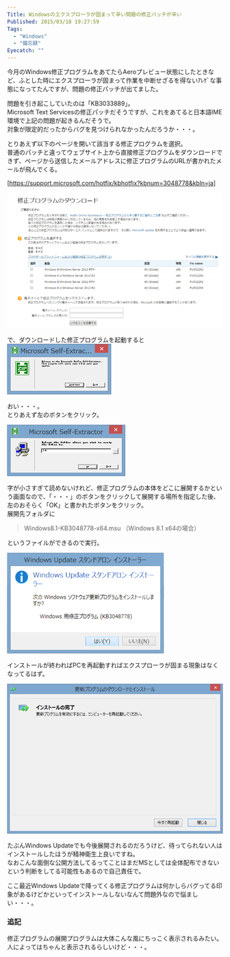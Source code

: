 ```yaml
---
Title: Windowsのエクスプローラが固まって辛い問題の修正パッチが辛い
Published: 2015/03/18 19:27:59
Tags:
  - "Windows"
  - "備忘録"
Eyecatch: ""
---
```

今月のWindows修正プログラムをあてたらAeroプレビュー状態にしたときなど、ふとした時にエクスプローラが固まって作業を中断せざるを得ないｱﾚｹﾞな事態になってたんですが、問題の修正パッチが出てました。  

<?# OEmbed "http://www.forest.impress.co.jp/docs/news/20150318_693380.html" /?>



問題を引き起こしていたのは「KB3033889」。  
Microsoft Text Servicesの修正パッチだそうですが、これをあてると日本語IME環境で上記の問題が起きるんだそうで。  
対象が限定的だったからバグを見つけられなかったんだろうか・・・。  

とりあえず以下のページを開いて該当する修正プログラムを選択。  
普通のパッチと違ってウェブサイト上から直接修正プログラムをダウンロードできず、ページから送信したメールアドレスに修正プログラムのURLが書かれたメールが飛んでくる。  


[https://support.microsoft.com/hotfix/kbhotfix?kbnum=3048778&kbln=ja]


![](20150318192014.png) 

で、ダウンロードした修正プログラムを起動すると  
![](20150318192047.png) 

おい・・・。  
とりあえず左のボタンをクリック。  

![](20150318192115.png) 

字が小さすぎて読めないけれど、修正プログラムの本体をどこに展開するかという画面なので、「・・・」のボタンをクリックして展開する場所を指定した後、左のおそらく「OK」と書かれたボタンをクリック。  
展開先フォルダに
> Windows8.1-KB3048778-x64.msu （Windows 8.1 x64の場合）

というファイルができるので実行。

![](20150318192329.png) 

インストールが終わればPCを再起動すればエクスプローラが固まる現象はなくなってるはず。  

![](20150318192346.png) 



たぶんWindows Updateでも今後展開されるのだろうけど、待ってられない人はインストールしたほうが精神衛生上良いですね。    
なおこんな面倒な公開方法してるってことはまだMSとしては全体配布できないという判断をしてる可能性もあるので自己責任で。

ここ最近Windows Updateで降ってくる修正プログラムは何かしらバグってる印象があるけどかといってインストールしないなんて問題外なので悩ましい・・・。  



### 追記  
修正プログラムの展開プログラムは大体こんな風にちっこく表示されるみたい。  
人によってはちゃんと表示されるらしいけど・・・。